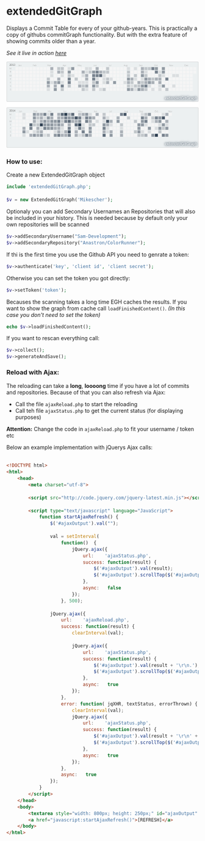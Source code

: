 extendedGitGraph
================

Displays a Commit Table for every of your github-years.
This is practically a copy of githubs commitGraph functionality. 
But with the extra feature of showing commits older than a year.

*See it live in action [here](http://www.mikescher.de/about)*

![](https://raw.githubusercontent.com/Mikescher/extendedGitGraph/master/README-DATA/preview.png)

### How to use:

Create a new ExtendedGitGraph object

~~~php
include 'extendedGitGraph.php';

$v = new ExtendedGitGraph('Mikescher');
~~~

Optionaly you can add Secondary Usernames an Repositories that will also be included in your history.
This is needed because by default only your own repositories will be scanned

~~~php
$v->addSecondaryUsername("Sam-Development");
$v->addSecondaryRepository("Anastron/ColorRunner");
~~~

If thi is the first time you use the Github API you need to genrate a token:

~~~php
$v->authenticate('key', 'client id', 'client secret');
~~~

Otherwise you can set the token you got directly:

~~~php
$v->setToken('token');
~~~

Becauses the scanning takes a long time EGH caches the results. 
If you want to show the graph from cache call `loadFinishedContent()`. *(In this case you don't need to set the token)*

~~~php
echo $v->loadFinishedContent();
~~~

If you want to rescan everything call:

~~~php
$v->collect();
$v->generateAndSave();
~~~

### Reload with Ajax:

The reloading can take a **long**, **loooong** time if you have a lot of commits and repositories.
Because of that you can also refresh via Ajax:

 - Call the file `ajaxReload.php` to start the reloading
 - Call teh file `ajaxStatus.php` to get the current status (for displaying purposes)

**Attention:** Change the code in `ajaxReload.php` to fit your username / token etc

Below an example implementation with jQuerys Ajax calls:

~~~html

<!DOCTYPE html>
<html>
	<head>
		<meta charset="utf-8">

		<script src="http://code.jquery.com/jquery-latest.min.js"></script>

		<script type="text/javascript" language="JavaScript">
			function startAjaxRefresh() {
				$('#ajaxOutput').val("");

				val = setInterval(
					function() 	{
						jQuery.ajax({
							url:    'ajaxStatus.php',
							success: function(result) {
								$('#ajaxOutput').val(result);
								$('#ajaxOutput').scrollTop($('#ajaxOutput')[0].scrollHeight);
							},
							async:   false
						});
					}, 500);

				jQuery.ajax({
					url:    'ajaxReload.php',
					success: function(result) {
						clearInterval(val);

						jQuery.ajax({
							url:    'ajaxStatus.php',
							success: function(result) {
								$('#ajaxOutput').val(result + '\r\n.');
								$('#ajaxOutput').scrollTop($('#ajaxOutput')[0].scrollHeight);
							},
							async:   true
						});
					},
					error: function( jqXHR, textStatus, errorThrown) {
						clearInterval(val);
						jQuery.ajax({
							url:    'ajaxStatus.php',
							success: function(result) {
								$('#ajaxOutput').val(result + '\r\n' + 'AN ERROR OCCURED:' + '\r\n' + textStatus);
								$('#ajaxOutput').scrollTop($('#ajaxOutput')[0].scrollHeight);
							},
							async:   true
						});
					},
					async:   true
				});
			}
		</script>
	</head>
	<body>
		<textarea style="width: 800px; height: 250px;" id="ajaxOutput" readonly="readonly"></textarea>
		<a href="javascript:startAjaxRefresh()">[REFRESH]</a>
	</body>
</html>
~~~
